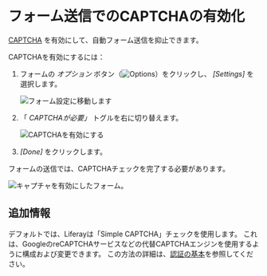 # フォーム送信でのCAPTCHAの有効化

[CAPTCHA](https://en.wikipedia.org/wiki/CAPTCHA) を有効にして、自動フォーム送信を抑止できます。

CAPTCHAを有効にするには：

1.  フォームの *オプション* ボタン（![Options](../../../images/icon-actions.png)）をクリックし、 *[Settings]* を選択します。

    ![フォーム設定に移動します](./enabling-captcha-on-form-submissions/images/01.png)

2.  「 *CAPTCHAが必要」* トグルを右に切り替えます。

    ![CAPTCHAを有効にする](./enabling-captcha-on-form-submissions/images/02.png)

3.  *[Done]* をクリックします。

フォームの送信では、CAPTCHAチェックを完了する必要があります。

![キャプチャを有効にしたフォーム。](./enabling-captcha-on-form-submissions/images/03.png)

## 追加情報

デフォルトでは、Liferayは「Simple CAPTCHA」チェックを使用します。 これは、GoogleのreCAPTCHAサービスなどの代替CAPTCHAエンジンを使用するように構成および変更できます。 この方法の詳細は、[認証の基本](../../../installation-and-upgrades/securing-liferay/authentication-basics.md#configuring-captcha-or-recaptcha)を参照してください。
